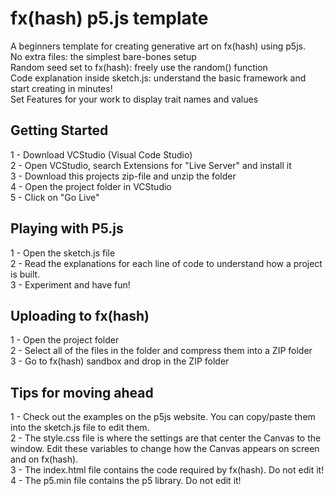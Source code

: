 # fx(hash) p5.js template
A beginners template for creating generative art on fx(hash) using p5js. </br>
No extra files: the simplest bare-bones setup </br>
Random seed set to fx(hash): freely use the random() function </br>
Code explanation inside sketch.js: understand the basic framework and start creating in minutes! </br>
Set Features for your work to display trait names and values</br>



<h2>Getting Started</h2>

1 - Download VCStudio (Visual Code Studio) </br>
2 - Open VCStudio, search Extensions for "Live Server" and install it </br>
3 - Download this projects zip-file and unzip the folder </br>
4 - Open the project folder in VCStudio </br>
5 - Click on "Go Live" </br>

<h2>Playing with P5.js</h2>

1 - Open the sketch.js file <br>
2 - Read the explanations for each line of code to understand how a project is built. <br>
3 - Experiment and have fun! </br>

<h2>Uploading to fx(hash)</h2>
1 - Open the project folder </br>
2 - Select all of the files in the folder and compress them into a ZIP folder </br>
3 - Go to fx(hash) sandbox and drop in the ZIP folder </br>

<h2>Tips for moving ahead</h2>
1 - Check out the examples on the p5js website. You can copy/paste them into the sketch.js file to edit them. </br>
2 - The style.css file is where the settings are that center the Canvas to the window. Edit these variables to change how the Canvas appears on screen and on fx(hash). </br>
3 - The index.html file contains the code required by fx(hash). Do not edit it! </br>
4 - The p5.min file contains the p5 library. Do not edit it! </br>
